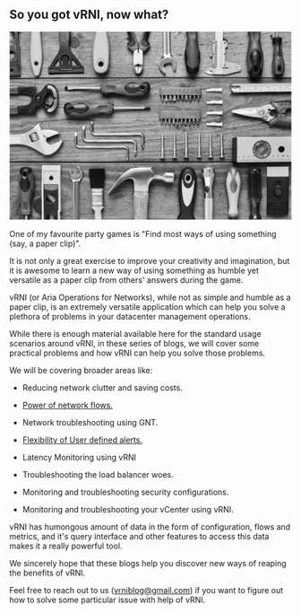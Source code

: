 ## So you got vRNI, now what?

![](/docs/assets/images/image2023-2-8_9-34-25.png)

One of my favourite party games is "Find most ways of using something (say, a paper clip)".

It is not only a great exercise to improve your creativity and imagination, but it is awesome to learn a new way of using something as humble yet versatile as a paper clip from others' answers during the game.

vRNI (or Aria Operations for Networks), while not as simple and humble as a paper clip, is an extremely versatile application which can help you solve a plethora of problems in your datacenter management operations.

While there is enough material available here for the standard usage scenarios around vRNI, in these series of blogs, we will cover some practical problems and how vRNI can help you solve those problems.

We will be covering broader areas like:

- Reducing network clutter and saving costs.

- [Power of network flows.](https://vrniblog.github.io/2023/06/02/white-paper-1.html)

- Network troubleshooting using GNT.

- [Flexibility of User defined alerts.](https://vrniblog.github.io/2023/06/15/Power-of-Search-Based-Alerts-in-vRNI_-_Network_Insight_-_VMware_Core_Confluence.html)

- Latency Monitoring using vRNI

- Troubleshooting the load balancer woes.

- Monitoring and troubleshooting security configurations.

- Monitoring and troubleshooting your vCenter using vRNI.

vRNI has humongous amount of data in the form of configuration, flows and metrics, and it's query interface and other features to access this data makes it a really powerful tool.

We sincerely hope that these blogs help you discover new ways of reaping the benefits of vRNI.

Feel free to reach out to us (vrniblog@gmail.com) if you want to figure out how to solve some particular issue with help of vRNI.
